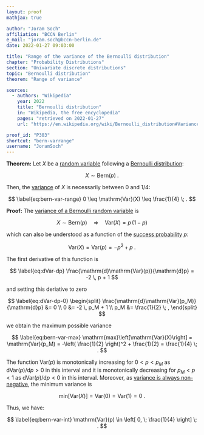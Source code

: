 ```yaml
---
layout: proof
mathjax: true

author: "Joram Soch"
affiliation: "BCCN Berlin"
e_mail: "joram.soch@bccn-berlin.de"
date: 2022-01-27 09:03:00

title: "Range of the variance of the Bernoulli distribution"
chapter: "Probability Distributions"
section: "Univariate discrete distributions"
topic: "Bernoulli distribution"
theorem: "Range of variance"

sources:
  - authors: "Wikipedia"
    year: 2022
    title: "Bernoulli distribution"
    in: "Wikipedia, the free encyclopedia"
    pages: "retrieved on 2022-01-27"
    url: "https://en.wikipedia.org/wiki/Bernoulli_distribution#Variance"

proof_id: "P303"
shortcut: "bern-varrange"
username: "JoramSoch"
---
```



**Theorem:** Let $X$ be a [random variable](/D/rvar) following a [Bernoulli distribution](/D/bern):

$$ \label{eq:bern}
X \sim \mathrm{Bern}(p) \; .
$$

Then, the [variance](/D/var) of $X$ is necessarily between 0 and 1/4:

$$ \label{eq:bern-var-range}
0 \leq \mathrm{Var}(X) \leq \frac{1}{4} \; .
$$


**Proof:** The [variance of a Bernoulli random variable](/P/bern-var) is

$$ \label{eq:bern-var}
X \sim \mathrm{Bern}(p) \quad \Rightarrow \quad \mathrm{Var}(X) = p \, (1-p)
$$

which can also be understood as a function of the [success probability](/D/bern) $p$:

$$ \label{eq:bern-var-p}
\mathrm{Var}(X) = \mathrm{Var}(p) = -p^2 + p \; .
$$

The first derivative of this function is

$$ \label{eq:dVar-dp}
\frac{\mathrm{d}\mathrm{Var}(p)}{\mathrm{d}p} = -2 \, p + 1
$$

and setting this deriative to zero

$$ \label{eq:dVar-dp-0}
\begin{split}
\frac{\mathrm{d}\mathrm{Var}(p_M)}{\mathrm{d}p} &= 0 \\
0 &= -2 \, p_M + 1 \\
p_M &= \frac{1}{2} \; ,
\end{split}
$$

we obtain the maximum possible variance

$$ \label{eq:bern-var-max}
\mathrm{max}\left[\mathrm{Var}(X)\right] = \mathrm{Var}(p_M) = -\left( \frac{1}{2} \right)^2 + \frac{1}{2} = \frac{1}{4} \; .
$$

The function $\mathrm{Var}(p)$ is monotonically increasing for $0 < p < p_M$ as $\mathrm{d}\mathrm{Var}(p)/\mathrm{d}p > 0$ in this interval and it is monotonically decreasing for $p_M < p < 1$ as $\mathrm{d}\mathrm{Var}(p)/\mathrm{d}p < 0$ in this interval. Moreover, as [variance is always non-negative](/P/var-nonneg), the minimum variance is

$$ \label{eq:bern-var-min}
\mathrm{min}\left[\mathrm{Var}(X)\right] = \mathrm{Var}(0) = \mathrm{Var}(1) = 0 \; .
$$

Thus, we have:

$$ \label{eq:bern-var-int}
\mathrm{Var}(p) \in \left[ 0, \; \frac{1}{4} \right] \; .
$$
